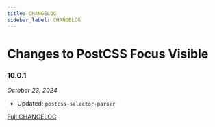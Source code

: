 ```yaml
---
title: CHANGELOG
sidebar_label: CHANGELOG
---
```

# Changes to PostCSS Focus Visible

### 10.0.1

_October 23, 2024_

- Updated: `postcss-selector-parser`

[Full CHANGELOG](https://github.com/csstools/postcss-plugins/tree/main/plugins/postcss-focus-visible/CHANGELOG.md)

